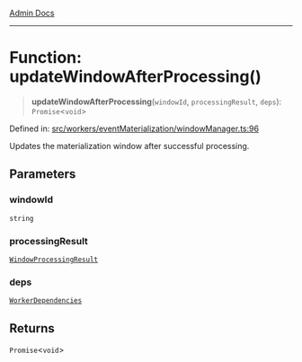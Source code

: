 [Admin Docs](/)

***

# Function: updateWindowAfterProcessing()

> **updateWindowAfterProcessing**(`windowId`, `processingResult`, `deps`): `Promise`\<`void`\>

Defined in: [src/workers/eventMaterialization/windowManager.ts:96](https://github.com/gautam-divyanshu/talawa-api/blob/84910820371ade6fdca33545b3a0fc1e929731b2/src/workers/eventMaterialization/windowManager.ts#L96)

Updates the materialization window after successful processing.

## Parameters

### windowId

`string`

### processingResult

[`WindowProcessingResult`](../interfaces/WindowProcessingResult.md)

### deps

[`WorkerDependencies`](../interfaces/WorkerDependencies.md)

## Returns

`Promise`\<`void`\>
